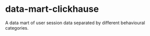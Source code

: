 # data-mart-clickhause
A data mart of user session data separated by different behavioural categories.
